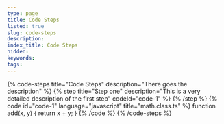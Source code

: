 ```yaml
---
type: page
title: Code Steps
listed: true
slug: code-steps
description: 
index_title: Code Steps
hidden: 
keywords: 
tags: 
---
```


{% code-steps title="Code Steps" description="There goes the description" %}
{% step title="Step one" description="This is a very detailed description of the first step" codeId="code-1" %}
{% /step %}
{% code id="code-1" language="javascript" title="math.class.ts" %}
function add(x, y) {
  return x + y;
}
{% /code %}
{% /code-steps %}